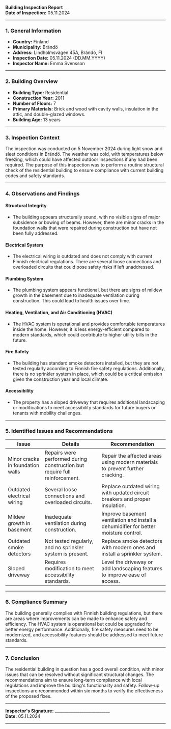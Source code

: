 

**Building Inspection Report**  
**Date of Inspection:** 05.11.2024  

---

### **1. General Information**  
- **Country:** Finland  
- **Municipality:** Brändö  
- **Address:** Lindholmsvägen 45A, Brändö, FI  
- **Inspection Date:** 05.11.2024 (DD.MM.YYYY)  
- **Inspector Name:** Emma Svensson  

---

### **2. Building Overview**  
- **Building Type:** Residential  
- **Construction Year:** 2011  
- **Number of Floors:** 7  
- **Primary Materials:** Brick and wood with cavity walls, insulation in the attic, and double-glazed windows.  
- **Building Age:** 13 years  

---

### **3. Inspection Context**  
The inspection was conducted on 5 November 2024 during light snow and sleet conditions in Brändö. The weather was cold, with temperatures below freezing, which could have affected outdoor inspections if any had been required. The purpose of this inspection was to perform a routine structural check of the residential building to ensure compliance with current building codes and safety standards.

---

### **4. Observations and Findings**  

#### **Structural Integrity**  
- The building appears structurally sound, with no visible signs of major subsidence or bowing of beams. However, there are minor cracks in the foundation walls that were repaired during construction but have not been fully addressed.  

#### **Electrical System**  
- The electrical wiring is outdated and does not comply with current Finnish electrical regulations. There are several loose connections and overloaded circuits that could pose safety risks if left unaddressed.  

#### **Plumbing System**  
- The plumbing system appears functional, but there are signs of mildew growth in the basement due to inadequate ventilation during construction. This could lead to health issues over time.  

#### **Heating, Ventilation, and Air Conditioning (HVAC)**  
- The HVAC system is operational and provides comfortable temperatures inside the home. However, it is less energy-efficient compared to modern standards, which could contribute to higher utility bills in the future.  

#### **Fire Safety**  
- The building has standard smoke detectors installed, but they are not tested regularly according to Finnish fire safety regulations. Additionally, there is no sprinkler system in place, which could be a critical omission given the construction year and local climate.  

#### **Accessibility**  
- The property has a sloped driveway that requires additional landscaping or modifications to meet accessibility standards for future buyers or tenants with mobility challenges.  

---

### **5. Identified Issues and Recommendations**  

| **Issue**                                                                 | **Details**                                                                 | **Recommendation**                                                                 |
|---------------------------------------------------------------------------|-----------------------------------------------------------------------------|-----------------------------------------------------------------------------------|
| Minor cracks in foundation walls                                           | Repairs were performed during construction but require full reinforcement.   | Repair the affected areas using modern materials to prevent further cracking.     |
| Outdated electrical wiring                                                   | Several loose connections and overloaded circuits.                         | Replace outdated wiring with updated circuit breakers and proper insulation.      |
| Mildew growth in basement                                                  | Inadequate ventilation during construction.                                   | Improve basement ventilation and install a dehumidifier for better moisture control.|
| Outdated smoke detectors                                                   | Not tested regularly, and no sprinkler system is present.                   | Replace smoke detectors with modern ones and install a sprinkler system.          |
| Sloped driveway                                                            | Requires modification to meet accessibility standards.                      | Level the driveway or add landscaping features to improve ease of access.        |

---

### **6. Compliance Summary**  
The building generally complies with Finnish building regulations, but there are areas where improvements can be made to enhance safety and efficiency. The HVAC system is operational but could be upgraded for better energy performance. Additionally, fire safety measures need to be modernized, and accessibility features should be addressed to meet future standards.

---

### **7. Conclusion**  
The residential building in question has a good overall condition, with minor issues that can be resolved without significant structural changes. The recommendations aim to ensure long-term compliance with local regulations and improve the building's functionality and safety. Follow-up inspections are recommended within six months to verify the effectiveness of the proposed fixes.

---

**Inspector's Signature:** ___________________________  
**Date:** 05.11.2024  

---